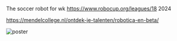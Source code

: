 The soccer robot for wk https://www.robocup.org/leagues/18 2024 

https://mendelcollege.nl/ontdek-je-talenten/robotica-en-beta/

![poster](https://github.com/ableTI/robotica/assets/71026016/f2e91211-24e7-4aff-8e7c-c32f23653ef6)
